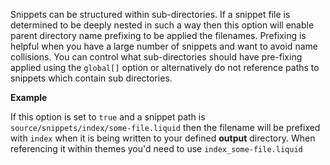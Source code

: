 Snippets can be structured within sub-directories. If a snippet file is determined to be deeply nested in such a way then this option will enable parent directory name prefixing to be applied the filenames. Prefixing is helpful when you have a large number of snippets and want to avoid name collisions. You can control what sub-directories should have pre-fixing applied using the `global[]` option or alternatively do not reference paths to snippets which contain sub directories.

**Example**

If this option is set to `true` and a snippet path is `source/snippets/index/some-file.liquid` then the filename will be prefixed with `index` when it is being written to your defined **output** directory. When referencing it within themes you'd need to use `index_some-file.liquid`
